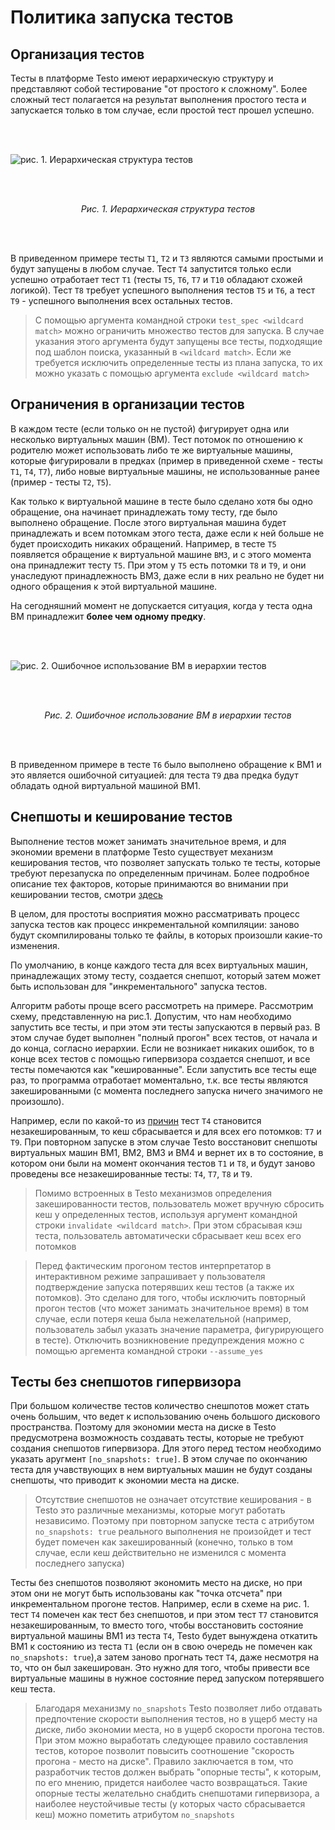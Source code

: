 # Политика запуска тестов

## Организация тестов

Тесты в платформе Testo имеют иерархическую структуру и представляют
собой тестирование "от простого к сложному". Более сложный тест
полагается на результат выполнения простого теста и запускается только в
том случае, если простой тест прошел успешно.

<br/><br/>

![рис. 1. Иерархическая структура тестов](/static/docs/tests_hierarchy.png)

<br/><br/>

<center><em>Рис. 1. Иерархическая структура тестов</em></center>

<br/><br/>

В приведенном примере тесты `T1`, `T2` и `T3` являются самыми простыми и
будут запущены в любом случае. Тест `T4` запустится только если успешно
отработает тест `T1` (тесты `T5`, `T6`, `T7` и `Т10` обладают схожей
логикой). Тест `T8` требует успешного выполнения тестов `T5` и `T6`, а
тест `T9` - успешного выполнения всех остальных тестов.

> С помощью аргумента командной строки `test_spec <wildcard match>` можно
> ограничить множество тестов для запуска. В случае указания этого
> аргумента будут запущены все тесты, подходящие под шаблон поиска,
> указанный в `<wildcard match>`. Если же требуется исключить определенные
> тесты из плана запуска, то их можно указать с помощью аргумента
> `exclude <wildcard match>`

## Ограничения в организации тестов

В каждом тесте (если только он не пустой) фигурирует одна или несколько
виртуальных машин (ВМ). Тест потомок по отношению к родителю может
использовать либо те же виртуальные машины, которые фигурировали в
предках (пример в приведенной схеме - тесты `T1`, `T4`, `T7`), либо
новые виртуальные машины, не использованные ранее (пример - тесты `T2`,
`T5`).

Как только к виртуальной машине в тесте было сделано хотя бы одно
обращение, она начинает принадлежать тому тесту, где было выполнено
обращение. После этого виртуальная машина будет принадлежать и всем
потомкам этого теста, даже если к ней больше не будет происходить
никаких обращений. Например, в тесте `T5` появляется обращение к
виртуальной машине `ВМ3`, и с этого момента она принадлежит тесту `T5`.
При этом у `T5` есть потомки `T8` и `T9`, и они унаследуют
принадлежность ВМ3, даже если в них реально не будет ни одного обращения
к этой виртуальной машине.

На сегодняшний момент не допускается ситуация, когда у теста одна ВМ
принадлежит **более чем одному предку**.

<br/><br/>

![рис. 2. Ошибочное использование ВМ в иерархии тестов](/static/docs/tests_error.png)

<br/><br/>

<center><em>Рис. 2. Ошибочное использование ВМ в иерархии тестов</em></center>

<br/><br/>

В приведенном примере в тесте `T6` было выполнено обращение к ВМ1 и это
является ошибочной ситуацией: для теста `T9` два предка будут обладать
одной виртуальной машиной ВМ1.

## Снепшоты и кеширование тестов

Выполнение тестов может занимать значительное время, и для экономии
времени в платформе Testo существует механизм кеширования тестов, что
позволяет запускать только те тесты, которые требуют перезапуска по
определенным причинам. Более подробное описание тех факторов, которые
принимаются во внимании при кешировании тестов, смотри
[здесь](/docs/lang/test#проверка-кеша)

В целом, для простоты восприятия можно рассматривать процесс запуска
тестов как процесс инкрементальной компиляции: заново будут
скомпилированы только те файлы, в которых произошли какие-то изменения.

По умолчанию, в конце каждого теста для всех виртуальных машин,
принадлежащих этому тесту, создается снепшот, который затем может быть
использован для "инкрементального" запуска тестов.

Алгоритм работы проще всего рассмотреть на примере. Рассмотрим схему,
представленную на рис.1. Допустим, что нам необходимо запустить все
тесты, и при этом эти тесты запускаются в первый раз. В этом случае
будет выполнен "полный прогон" всех тестов, от начала и до конца,
согласно иерархии. Если не возникает никаких ошибок, то в конце всех
тестов с помощью гипервизора создается снепшот, и все тесты помечаются
как "кешированные". Если запустить все тесты еще раз, то программа
отработает моментально, т.к. все тесты являются закешированными (с
момента последнего запуска ничего значимого не произошло).

Например, если по какой-то из [причин](/docs/lang/test#проверка-кеша) тест `T4` становится незакешированным, то кеш сбрасывается и
для всех его потомков: `T7` и `T9`. При повторном запуске в этом случае
Testo восстановит снепшоты виртуальных машин ВМ1, ВМ2, ВМ3 и ВМ4 и
вернет их в то состояние, в котором они были на момент окончания тестов
`T1` и `T8`, и будут заново проведены все незакешированные тесты: `T4`,
`T7`, `T8` и `T9`.

> Помимо встроенных в Testo механизмов определения закешированности
> тестов, пользователь может вручную сбросить кеш у определенных тестов,
> используя аргумент командной строки `invalidate <wildcard match>`. При
> этом сбрасывая кэш теста, пользователь автоматически сбрасывает кеш всех
> его потомков

> Перед фактическим прогоном тестов интерпретатор в интерактивном режиме
> запрашивает у пользователя подтверждение запуска потерявших кеш тестов
> (а также их потомков). Это сделано для того, чтобы исключить повторный
> прогон тестов (что может занимать значительное время) в том случае, если
> потеря кеша была нежелательной (например, пользователь забыл указать
> значение параметра, фигурирующего в тесте). Отключить возникновение
> предупреждения можно с помощью аргемента командной строки `--assume_yes`

## Тесты без снепшотов гипервизора

При большом количестве тестов количество снешпотов может стать очень
большим, что ведет к использованию очень большого дискового
пространства. Поэтому для экономии места на диске в Testo предусмотрена
возможность создавать тесты, которые не требуют создания снепшотов
гипервизора. Для этого перед тестом необходимо указать аругмент
`[no_snapshots: true]`. В этом случае по окончанию теста для
учавствующих в нем виртуальных машин не будут созданы снепшоты, что
приводит к экономии места на диске.

> Отсутствие снепшотов не означает отсутствие кеширования - в Testo это
> различные механизмы, которые могут работать независимо. Поэтому при
> повторном запуске теста с атрибутом `no_snapshots: true` реального
> выполнения не произойдет и тест будет помечен как закешированный
> (конечно, только в том случае, если кеш действительно не изменился с
> момента последнего запуска)

Тесты без снепшотов позволяют экономить место на диске, но при этом они
не могут быть использованы как "точка отсчета" при инкрементальном
прогоне тестов. Например, если в схеме на рис. 1. тест `T4` помечен как
тест без снепшотов, и при этом тест `T7` становится незакешированным, то
вместо того, чтобы восстановить состояние виртуальной машины ВМ1 из
теста `T4`, Testo будет вынуждена откатить ВМ1 к состоянию из теста `T1`
(если он в свою очередь не помечен как `no_snapshots: true`),а затем
заново прогнать тест `T4`, даже несмотря на то, что он был закеширован.
Это нужно для того, чтобы привести все виртуальные машины в нужное
состояние перед запуском потерявшего кеш теста.

> Благодаря механизму `no_snapshots` Testo позволяет либо отдавать
> предпочтение скорости выполнения тестов, но в ущерб месту на диске, либо
> экономии места, но в ущерб скорости прогона тестов. При этом можно
> выработать следующее правило составления тестов, которое позволит
> повысить соотношение "скорость прогона - место на диске". Правило
> заключается в том, что разработчик тестов должен выбрать "опорные
> тесты", к которым, по его мнению, придется наиболее часто возвращаться.
> Такие опорные тесты желательно снабдить снепшотами гипервизора, а
> наиболее неустойчивые тесты (у которых часто сбрасывается кеш) можно
> пометить атрибутом `no_snapshots`
